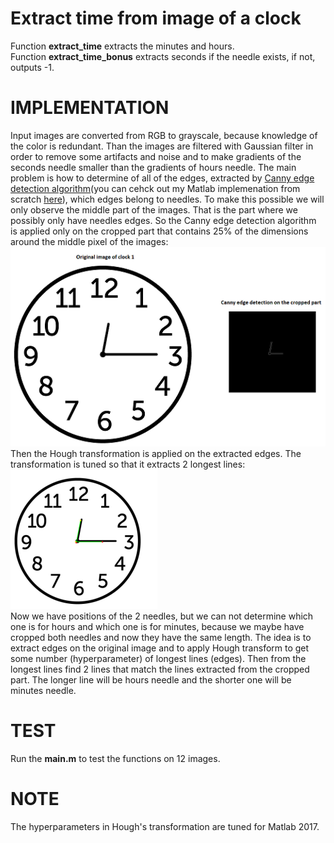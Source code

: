 # Extract time from image of a clock
Function **extract_time** extracts the minutes and hours.<br />
Function **extract_time_bonus** extracts seconds if the needle exists, if not, outputs -1.

# IMPLEMENTATION
Input images are converted from RGB to grayscale, because knowledge of the color is redundant. Than the images are filtered with Gaussian filter in order to remove some artifacts and noise and to make gradients of the seconds needle smaller than the gradients of hours needle. 
The main problem is how to determine of all of the edges, extracted by [Canny edge detection algorithm](https://en.wikipedia.org/wiki/Canny_edge_detector)(you can cehck out my Matlab implemenation from scratch [here](https://en.wikipedia.org/wiki/Canny_edge_detector)), which edges belong to needles. To make this possible we will only observe the middle part of the images. That is the part where we possibly only have needles edges.
So the Canny edge detection algorithm is applied only on the cropped part that contains 25% of the dimensions around the middle pixel of the images:<br />
![img1](https://github.com/Digital-Image-Processing-kosta/Extract-time-from-image-of-a-clock/blob/master/garbage/1.png)<br />
Then the Hough transformation is applied on the extracted edges. The transformation is tuned so that it extracts 2 longest lines:<br />
![img1](https://github.com/Digital-Image-Processing-kosta/Extract-time-from-image-of-a-clock/blob/master/garbage/2.png)<br />
Now we have positions of the 2 needles, but we can not determine which one is for hours and which one is for minutes, because we maybe have cropped both needles and now they have the same length. The idea is to extract edges on the original image and to apply Hough transform to get some number (hyperparameter) of longest lines (edges). Then from the longest lines find 2 lines that match the lines extracted from the cropped part. The longer line will be hours needle and the shorter one will be minutes needle.

# TEST 
Run the **main.m** to test the functions on 12 images.

# NOTE
The hyperparameters in Hough's transformation are tuned for Matlab 2017.
